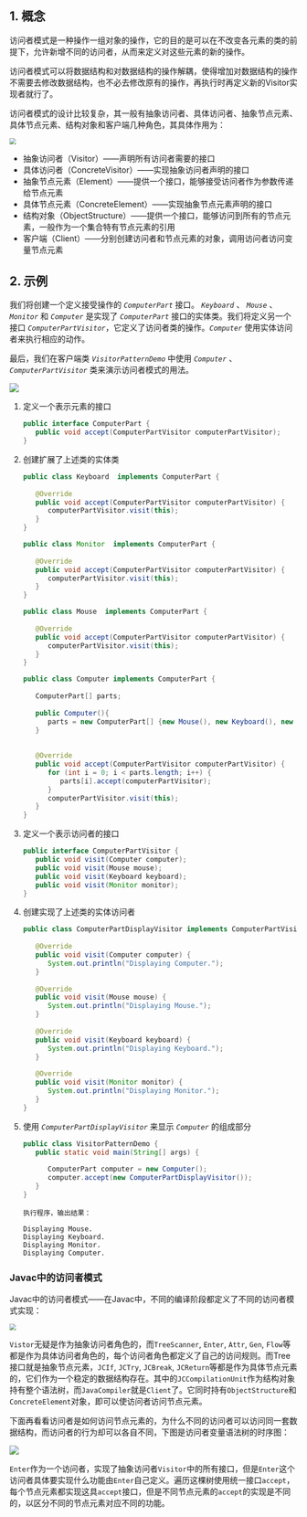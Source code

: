 ## 1. 概念

访问者模式是一种操作一组对象的操作，它的目的是可以在不改变各元素的类的前提下，允许新增不同的访问者，从而来定义对这些元素的新的操作。

访问者模式可以将数据结构和对数据结构的操作解耦，使得增加对数据结构的操作不需要去修改数据结构，也不必去修改原有的操作，再执行时再定义新的Visitor实现者就行了。

访问者模式的设计比较复杂，其一般有抽象访问者、具体访问者、抽象节点元素、具体节点元素、结构对象和客户端几种角色，其具体作用为：

<img src="https://chua-n.gitee.io/figure-bed/notebook/Java/64.png" style="zoom:67%;" />

- 抽象访问者（Visitor）——声明所有访问者需要的接口
- 具体访问者（ConcreteVisitor）——实现抽象访问者声明的接口
- 抽象节点元素（Element）——提供一个接口，能够接受访问者作为参数传递给节点元素
- 具体节点元素（ConcreteElement）——实现抽象节点元素声明的接口
- 结构对象（ObjectStructure）——提供一个接口，能够访问到所有的节点元素，一般作为一个集合特有节点元素的引用
- 客户端（Client）——分别创建访问者和节点元素的对象，调用访问者访问变量节点元素

## 2. 示例

我们将创建一个定义接受操作的 *`ComputerPart`* 接口。 *`Keyboard`* 、 *`Mouse`* 、 *`Monitor`* 和 *`Computer`* 是实现了 *`ComputerPart`* 接口的实体类。我们将定义另一个接口 *`ComputerPartVisitor`*，它定义了访问者类的操作。*`Computer`* 使用实体访问者来执行相应的动作。

最后，我们在客户端类 *`VisitorPatternDemo`* 中使用 *`Computer`* 、 *`ComputerPartVisitor`* 类来演示访问者模式的用法。

![](https://chua-n.gitee.io/figure-bed/notebook/Java/86.png)

1. 定义一个表示元素的接口

    ```java
    public interface ComputerPart {
       public void accept(ComputerPartVisitor computerPartVisitor);
    }
    ```

2. 创建扩展了上述类的实体类

    ```java
    public class Keyboard  implements ComputerPart {
     
       @Override
       public void accept(ComputerPartVisitor computerPartVisitor) {
          computerPartVisitor.visit(this);
       }
    }
    ```

    ```java
    public class Monitor  implements ComputerPart {
     
       @Override
       public void accept(ComputerPartVisitor computerPartVisitor) {
          computerPartVisitor.visit(this);
       }
    }
    ```

    ```java
    public class Mouse  implements ComputerPart {
     
       @Override
       public void accept(ComputerPartVisitor computerPartVisitor) {
          computerPartVisitor.visit(this);
       }
    }
    ```

    ```java
    public class Computer implements ComputerPart {
       
       ComputerPart[] parts;
     
       public Computer(){
          parts = new ComputerPart[] {new Mouse(), new Keyboard(), new Monitor()};      
       } 
     
     
       @Override
       public void accept(ComputerPartVisitor computerPartVisitor) {
          for (int i = 0; i < parts.length; i++) {
             parts[i].accept(computerPartVisitor);
          }
          computerPartVisitor.visit(this);
       }
    }
    ```

3. 定义一个表示访问者的接口

    ```java
    public interface ComputerPartVisitor {
       public void visit(Computer computer);
       public void visit(Mouse mouse);
       public void visit(Keyboard keyboard);
       public void visit(Monitor monitor);
    }
    ```

4. 创建实现了上述类的实体访问者

    ```java
    public class ComputerPartDisplayVisitor implements ComputerPartVisitor {
     
       @Override
       public void visit(Computer computer) {
          System.out.println("Displaying Computer.");
       }
     
       @Override
       public void visit(Mouse mouse) {
          System.out.println("Displaying Mouse.");
       }
     
       @Override
       public void visit(Keyboard keyboard) {
          System.out.println("Displaying Keyboard.");
       }
     
       @Override
       public void visit(Monitor monitor) {
          System.out.println("Displaying Monitor.");
       }
    }
    ```

5. 使用 *`ComputerPartDisplayVisitor`* 来显示 *`Computer`* 的组成部分

    ```java
    public class VisitorPatternDemo {
       public static void main(String[] args) {
     
          ComputerPart computer = new Computer();
          computer.accept(new ComputerPartDisplayVisitor());
       }
    }
    ```

    ```text
    执行程序，输出结果：
    
    Displaying Mouse.
    Displaying Keyboard.
    Displaying Monitor.
    Displaying Computer.
    ```

### Javac中的访问者模式

Javac中的访问者模式——在Javac中，不同的编译阶段都定义了不同的访问者模式实现：

<img src="https://chua-n.gitee.io/figure-bed/notebook/Java/65.png" style="zoom:67%;" />

`Vistor`无疑是作为抽象访问者角色的，而`TreeScanner`, `Enter`, `Attr`, `Gen`, `Flow`等都是作为具体访问者角色的，每个访问者角色都定义了自己的访问规则。而Tree接口就是抽象节点元素，`JCIf`, `JCTry`, `JCBreak`, `JCReturn`等都是作为具体节点元素的，它们作为一个稳定的数据结构存在。其中的`JCCompilationUnit`作为结构对象持有整个语法树，而`JavaCompiler`就是`Client`了。它同时持有`ObjectStructure`和`ConcreteElement`对象，即可以使访问者访问节点元素。

下面再看看访问者是如何访问节点元素的，为什么不同的访问者可以访问同一套数据结构，而访问者的行为却可以各自不同，下图是访问者变量语法树的时序图：

![](https://chua-n.gitee.io/figure-bed/notebook/Java/66.png)

`Enter`作为一个访问者，实现了抽象访问者`Visitor`中的所有接口，但是`Enter`这个访问者具体要实现什么功能由`Enter`自己定义。遍历这棵树使用统一接口`accept`，每个节点元素都实现这具`accept`接口，但是不同节点元素的`accept`的实现是不同的，以区分不同的节点元素对应不同的功能。

